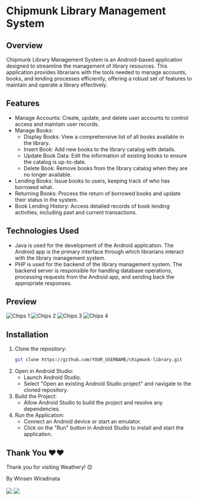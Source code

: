 # Chipmunk Library Management System

## Overview

Chipmunk Library Management System is an Android-based application designed to streamline the management of library resources. This application provides librarians with the tools needed to manage accounts, books, and lending processes efficiently, offering a robust set of features to maintain and operate a library effectively.

## Features 
- Manage Accounts: Create, update, and delete user accounts to control access and maintain user records.
- Manage Books:
    - Display Books: View a comprehensive list of all books available in the library.
    - Insert Book: Add new books to the library catalog with details.
    - Update Book Data: Edit the information of existing books to ensure the catalog is up-to-date.
    - Delete Book: Remove books from the library catalog when they are no longer available.
- Lending Books: Issue books to users, keeping track of who has borrowed what.
- Returning Books: Process the return of borrowed books and update their status in the system.
- Book Lending History: Access detailed records of book lending activities, including past and current transactions.

## Technologies Used 
- Java is used for the development of the Android application. The Android app is the primary interface through which librarians interact with the library management system.
- PHP is used for the backend of the library management system. The backend server is responsible for handling database operations, processing requests from the Android app, and sending back the appropriate responses.

## Preview 
![Chips 1](https://github.com/user-attachments/assets/66b49565-54a6-48fd-bbc2-157f76d8f0da)
![Chips 2](https://github.com/user-attachments/assets/34a8dad4-4601-4df2-bbff-0a44db5e0b66)
![Chips 3](https://github.com/user-attachments/assets/3367f362-abe5-472f-a68f-ec9af45d392a)
![Chips 4](https://github.com/user-attachments/assets/48f3ca4c-97e1-4787-9ab6-73f847f0005a)

## Installation
1. Clone the repository:
   ```bash
   git clone https://github.com/YOUR_USERNAME/chipmunk-library.git
   ```
2. Open in Android Studio:
   - Launch Android Studio.
   - Select "Open an existing Android Studio project" and navigate to the  cloned repository.
3. Build the Project:
   - Allow Android Studio to build the project and resolve any dependencies.
4. Run the Application:
   - Connect an Android device or start an emulator.
   - Click on the "Run" button in Android Studio to install and start the application.
  
## Thank You ❤❤
Thank you for visiting Weathery! 😊

By Winsen Wiradinata <br> <br>
<a href="https://www.linkedin.com/in/winsen-wiradinata/"><img src="https://img.shields.io/badge/-Winsen%20Wiradinata-0077B5?style=flat&logo=Linkedin&logoColor=white"/></a>
<a href="mailto:winsenwiradinata@gmail.com"><img src="https://img.shields.io/badge/-winsenwiradinata@gmail.com-D14836?style=flat&logo=Gmail&logoColor=white"/></a>
